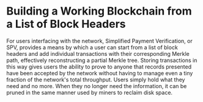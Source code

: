 # Building a Working Blockchain from a List of Block Headers

For users interfacing with the network, Simplified Payment Verification, or SPV, provides a means by which a user can start from a list of block headers and add individual transactions with their corresponding Merkle path, effectively reconstructing a partial Merkle tree. Storing transactions in this way gives users the ability to prove to anyone that records presented have been accepted by the network without having to manage even a tiny fraction of the network's total throughput. Users simply hold what they need and no more. When they no longer need the information, it can be pruned in the same manner used by miners to reclaim disk space.
